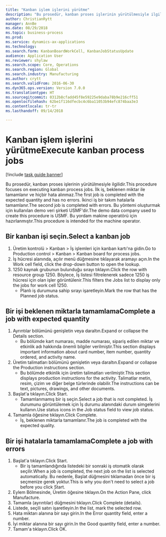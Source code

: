 ```yaml
--- 
title: "Kanban işlem işlerini yürütme"
description: "Bu prosedür, kanban proses işlerinin yürütülmesiyle ilgilidir."
author: ChristianRytt
manager: AnnBe
ms.date: 08/29/2018
ms.topic: business-process
ms.prod: 
ms.service: dynamics-ax-applications
ms.technology: 
ms.search.form: KanbanBoardWorkCell, KanbanJobStatusUpdate
audience: Application User
ms.reviewer: shylaw
ms.search.scope: Core, Operations
ms.search.region: Global
ms.search.industry: Manufacturing
ms.author: crytt
ms.search.validFrom: 2016-06-30
ms.dyn365.ops.version: Version 7.0.0
ms.translationtype: HT
ms.sourcegitcommit: 0312b8cfadd45f8e59225e9daba78b9e216cff51
ms.openlocfilehash: 62be1f116dfecbc4c6ba11053b94efc874baa3e3
ms.contentlocale: tr-tr
ms.lasthandoff: 09/14/2018

---
```

# <a name="execute-kanban-process-jobs"></a><span data-ttu-id="fcb79-103">Kanban işlem işlerini yürütme</span><span class="sxs-lookup"><span data-stu-id="fcb79-103">Execute kanban process jobs</span></span>

[!include [task guide banner](../../includes/task-guide-banner.md)]

<span data-ttu-id="fcb79-104">Bu prosedür, kanban proses işlerinin yürütülmesiyle ilgilidir.</span><span class="sxs-lookup"><span data-stu-id="fcb79-104">This procedure focuses on executing kanban process jobs.</span></span> <span data-ttu-id="fcb79-105">İlk iş, beklenen miktar ile tamamlanır ve hiçbir hata alınmaz.</span><span class="sxs-lookup"><span data-stu-id="fcb79-105">The first job is completed with the expected quantity and has no errors.</span></span> <span data-ttu-id="fcb79-106">İkinci iş bir takım hatalarla tamamlanır.</span><span class="sxs-lookup"><span data-stu-id="fcb79-106">The second job is completed with errors.</span></span> <span data-ttu-id="fcb79-107">Bu yöntemi oluşturmak için kullanılan demo veri şirketi USMF'dir.</span><span class="sxs-lookup"><span data-stu-id="fcb79-107">The demo data company used to create this procedure is USMF.</span></span> <span data-ttu-id="fcb79-108">Bu yordam makine operatörü için hazırlanmıştır.</span><span class="sxs-lookup"><span data-stu-id="fcb79-108">This procedure is intended for the machine operator.</span></span>


## <a name="select-a-kanban-job"></a><span data-ttu-id="fcb79-109">Bir kanban işi seçin.</span><span class="sxs-lookup"><span data-stu-id="fcb79-109">Select a kanban job</span></span>
1. <span data-ttu-id="fcb79-110">Üretim kontrolü > Kanban > İş işlemleri için kanban kartı'na gidin.</span><span class="sxs-lookup"><span data-stu-id="fcb79-110">Go to Production control > Kanban > Kanban board for process jobs.</span></span>
2. <span data-ttu-id="fcb79-111">İş hücresi alanında, açılır menü düğmesine tıklayarak aramayı açın.</span><span class="sxs-lookup"><span data-stu-id="fcb79-111">In the Work cell field, click the drop-down button to open the lookup.</span></span>
3. <span data-ttu-id="fcb79-112">1250 kaynak grubunun bulunduğu sırayı tıklayın.</span><span class="sxs-lookup"><span data-stu-id="fcb79-112">Click the row with resource group 1250.</span></span> <span data-ttu-id="fcb79-113">Böylece, İş listesi filtrelenerek sadece 1250 iş hücresi için olan işler görüntülenir.</span><span class="sxs-lookup"><span data-stu-id="fcb79-113">This filters the Jobs list to display only the jobs for work cell 1250.</span></span>
    * <span data-ttu-id="fcb79-114">Planlı iş durumuna sahip sırayı işaretleyin.</span><span class="sxs-lookup"><span data-stu-id="fcb79-114">Mark the row that has the Planned job status.</span></span>  

## <a name="complete-a-job-with-expected-quantity"></a><span data-ttu-id="fcb79-115">Bir işi beklenen miktarla tamamlama</span><span class="sxs-lookup"><span data-stu-id="fcb79-115">Complete a job with expected quantity</span></span>
1. <span data-ttu-id="fcb79-116">Ayrıntılar bölümünü genişletin veya daraltın.</span><span class="sxs-lookup"><span data-stu-id="fcb79-116">Expand or collapse the Details section.</span></span>
    * <span data-ttu-id="fcb79-117">Bu bölümde kart numarası, madde numarası, sipariş edilen miktar ve etkinlik adı hakkında önemli bilgiler verilmiştir.</span><span class="sxs-lookup"><span data-stu-id="fcb79-117">This section displays important information about card number, item number, quantity ordered, and activity name.</span></span>  
2. <span data-ttu-id="fcb79-118">Üretim talimatları bölümünü genişletin veya daraltın.</span><span class="sxs-lookup"><span data-stu-id="fcb79-118">Expand or collapse the Production instructions section.</span></span>
    * <span data-ttu-id="fcb79-119">Bu bölümde etkinlik için üretim talimatları verilmiştir.</span><span class="sxs-lookup"><span data-stu-id="fcb79-119">This section displays production instructions for the activity.</span></span> <span data-ttu-id="fcb79-120">Talimatlar metin, resim, çizim ve diğer belge türlerinde olabilir.</span><span class="sxs-lookup"><span data-stu-id="fcb79-120">The instructions can be text, pictures, drawings, and other documents.</span></span>  
3. <span data-ttu-id="fcb79-121">Başlat'a tıklayın.</span><span class="sxs-lookup"><span data-stu-id="fcb79-121">Click Start.</span></span>
    * <span data-ttu-id="fcb79-122">Tamamlanmamış bir iş seçin.</span><span class="sxs-lookup"><span data-stu-id="fcb79-122">Select a job that is not completed.</span></span> <span data-ttu-id="fcb79-123">İş durumunu görüntülemek için İş durumu alanındaki durum simgelerini kullanın.</span><span class="sxs-lookup"><span data-stu-id="fcb79-123">Use status icons in the Job status field to view job status.</span></span>      
4. <span data-ttu-id="fcb79-124">Tamamla öğesine tıklayın.</span><span class="sxs-lookup"><span data-stu-id="fcb79-124">Click Complete.</span></span>
    * <span data-ttu-id="fcb79-125">İş, beklenen miktarla tamamlanır.</span><span class="sxs-lookup"><span data-stu-id="fcb79-125">The job is completed with the expected quality.</span></span>  

## <a name="complete-a-job-with-errors"></a><span data-ttu-id="fcb79-126">Bir işi hatalarla tamamlama</span><span class="sxs-lookup"><span data-stu-id="fcb79-126">Complete a job with errors</span></span>
1. <span data-ttu-id="fcb79-127">Başlat'a tıklayın.</span><span class="sxs-lookup"><span data-stu-id="fcb79-127">Click Start.</span></span>
    * <span data-ttu-id="fcb79-128">Bir iş tamamlandığında listedeki bir sonraki iş otomatik olarak seçilir.</span><span class="sxs-lookup"><span data-stu-id="fcb79-128">When a job is completed, the next job on the list is selected automatically.</span></span> <span data-ttu-id="fcb79-129">Bu nedenle, Başlat düğmesini tıklamadan önce bir iş seçmenize gerek yoktur.</span><span class="sxs-lookup"><span data-stu-id="fcb79-129">This is why you don't need to select a job before you click Start.</span></span>  
2. <span data-ttu-id="fcb79-130">Eylem Bölmesinde, Üretim öğesine tıklayın.</span><span class="sxs-lookup"><span data-stu-id="fcb79-130">On the Action Pane, click Manufacture.</span></span>
3. <span data-ttu-id="fcb79-131">Tamamla (ayrıntılar) düğmesini tıklayın.</span><span class="sxs-lookup"><span data-stu-id="fcb79-131">Click Complete (details).</span></span>
4. <span data-ttu-id="fcb79-132">Listede, seçili satırı işaretleyin.</span><span class="sxs-lookup"><span data-stu-id="fcb79-132">In the list, mark the selected row.</span></span>
5. <span data-ttu-id="fcb79-133">Hata miktarı alanına bir sayı girin.</span><span class="sxs-lookup"><span data-stu-id="fcb79-133">In the Error quantity field, enter a number.</span></span>
6. <span data-ttu-id="fcb79-134">İyi miktar alanına bir sayı girin.</span><span class="sxs-lookup"><span data-stu-id="fcb79-134">In the Good quantity field, enter a number.</span></span>
7. <span data-ttu-id="fcb79-135">Tamam'a tıklayın.</span><span class="sxs-lookup"><span data-stu-id="fcb79-135">Click OK.</span></span>



